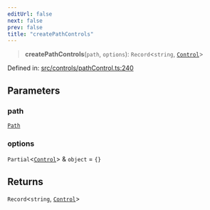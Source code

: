 ```yaml
---
editUrl: false
next: false
prev: false
title: "createPathControls"
---
```


> **createPathControls**(`path`, `options`): `Record`\<`string`, [`Control`](/api/classes/control/)\>

Defined in: [src/controls/pathControl.ts:240](https://github.com/fabricjs/fabric.js/blob/8206f10a405480a7ba988ff6cfdde6412c1f13f8/src/controls/pathControl.ts#L240)

## Parameters

### path

[`Path`](/api/classes/path/)

### options

`Partial`\<[`Control`](/api/classes/control/)\> & `object` = `{}`

## Returns

`Record`\<`string`, [`Control`](/api/classes/control/)\>
